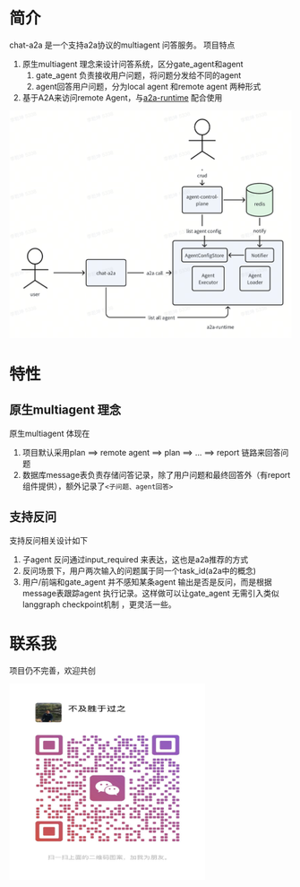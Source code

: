 # 简介

chat-a2a 是一个支持a2a协议的multiagent 问答服务。 项目特点

1. 原生multiagent 理念来设计问答系统，区分gate_agent和agent
    1. gate_agent 负责接收用户问题，将问题分发给不同的agent
    2. agent回答用户问题，分为local agent 和remote agent 两种形式
2. 基于A2A来访问remote Agent，与[a2a-runtime](https://github.com/qiankunli/a2a-runtime) 配合使用

<img src="assets/overview.png" alt="overview"/>

# 特性

## 原生multiagent 理念

原生multiagent 体现在

1. 项目默认采用plan ==> remote agent ==> plan ==> ... ==> report 链路来回答问题
2. 数据库message表负责存储问答记录，除了用户问题和最终回答外（有report 组件提供），额外记录了`<子问题、agent回答>`

## 支持反问

支持反问相关设计如下

1. 子agent 反问通过input_required 来表达，这也是a2a推荐的方式
2. 反问场景下，用户两次输入的问题属于同一个task_id(a2a中的概念)
3. 用户/前端和gate_agent 并不感知某条agent 输出是否是反问，而是根据message表跟踪agent 执行记录。这样做可以让gate_agent
   无需引入类似langgraph checkpoint机制 ，更灵活一些。

# 联系我

项目仍不完善，欢迎共创

<img src="assets/wechat-qrcode.jpg" alt="WeChat QR Code" width="350" height="350"/>